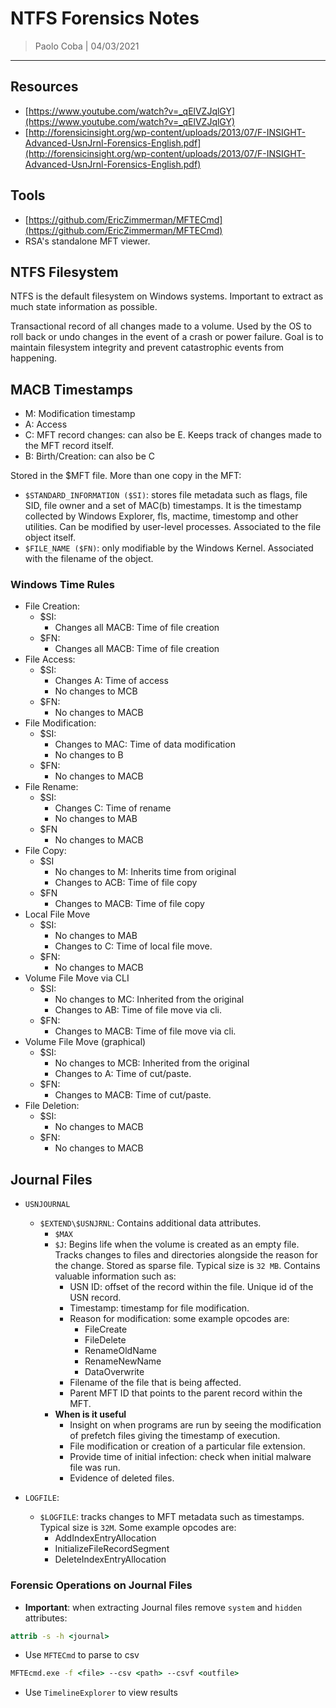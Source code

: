 # NTFS Forensics Notes

> Paolo Coba | 04/03/2021

-------------------------------------------

## Resources
* [https://www.youtube.com/watch?v=_qElVZJqlGY](https://www.youtube.com/watch?v=_qElVZJqlGY)
* [http://forensicinsight.org/wp-content/uploads/2013/07/F-INSIGHT-Advanced-UsnJrnl-Forensics-English.pdf](http://forensicinsight.org/wp-content/uploads/2013/07/F-INSIGHT-Advanced-UsnJrnl-Forensics-English.pdf)

## Tools
* [https://github.com/EricZimmerman/MFTECmd](https://github.com/EricZimmerman/MFTECmd)
* RSA's standalone MFT viewer.

## NTFS Filesystem

NTFS is the default filesystem on Windows systems. Important to extract as much state information as possible.

Transactional record of all changes made to a volume. Used by the OS to roll back or undo changes in the event of a crash or power failure. Goal is to maintain filesystem integrity and prevent catastrophic events from happening.

## MACB Timestamps
* M: Modification timestamp 
* A: Access
* C: MFT record changes: can also be E. Keeps track of changes made to the MFT record itself.
* B: Birth/Creation: can also be C

Stored in the $MFT file. More than one copy in the MFT:
* `$STANDARD_INFORMATION ($SI)`: stores file metadata such as flags, file SID, file owner and a set of MAC(b) timestamps. It is the timestamp collected by Windows Explorer, fls, mactime, timestomp and other utilities. Can be modified by user-level processes. Associated to the file object itself.
* `$FILE_NAME ($FN)`: only modifiable by the Windows Kernel. Associated with the filename of the object.

### Windows Time Rules
* File Creation:
    * $SI:
        * Changes all MACB: Time of file creation
    * $FN:
        * Changes all MACB: Time of file creation
* File Access:
    * $SI:
        * Changes A: Time of access
        * No changes to MCB
    * $FN:
        * No changes to MACB
* File Modification:
    * $SI:
        * Changes to MAC: Time of data modification
        * No changes to B
    * $FN:
        * No changes to MACB
* File Rename:
    * $SI:
        * Changes C: Time of rename
        * No changes to MAB
    * $FN
        * No changes to MACB
* File Copy:
    * $SI
        * No changes to M: Inherits time from original
        * Changes to ACB: Time of file copy
    * $FN
        * Changes to MACB: Time of file copy
* Local File Move
    * $SI:
        * No changes to MAB
        * Changes to C: Time of local file move.
    * $FN:
        * No changes to MACB
* Volume File Move via CLI
    * $SI:
        * No changes to MC: Inherited from the original
        * Changes to AB: Time of file move via cli.
    * $FN:
        * Changes to MACB: Time of file move via cli.
* Volume File Move (graphical)
    * $SI:
        * No changes to MCB: Inherited from the original
        * Changes to A: Time of cut/paste.
    * $FN:
        * Changes to MACB: Time of cut/paste.
* File Deletion:
    * $SI:
        * No changes to MACB
    * $FN:
        * No changes to MACB

## Journal Files
* `USNJOURNAL`
    * `$EXTEND\$USNJRNL`: Contains additional data attributes.
        * `$MAX`
        * `$J`: Begins life when the volume is created as an empty file. Tracks changes to files and directories alongside the reason for the change. Stored as sparse file. Typical size is `32 MB`. Contains valuable information such as:
            * USN ID: offset of the record within the file. Unique id of the USN record.
            * Timestamp: timestamp for file modification.
            * Reason for modification: some example opcodes are:
                * FileCreate
                * FileDelete
                * RenameOldName
                * RenameNewName
                * DataOverwrite
            * Filename of the file that is being affected.
            * Parent MFT ID that points to the parent record within the MFT.
        * **When is it useful**
            * Insight on when programs are run by seeing the modification of prefetch files giving the timestamp of execution.
            * File modification or creation of a particular file extension.
            * Provide time of initial infection: check when initial malware file was run.
            * Evidence of deleted files.
        
* `LOGFILE`:
    * `$LOGFILE`: tracks changes to MFT metadata such as timestamps. Typical size is `32M`. Some example opcodes are:
        * AddIndexEntryAllocation
        * InitializeFileRecordSegment
        * DeleteIndexEntryAllocation

### Forensic Operations on Journal Files

* **Important**: when extracting Journal files remove `system` and `hidden` attributes:
```cmd
attrib -s -h <journal>
```
* Use `MFTECmd` to parse to csv
```cmd
MFTEcmd.exe -f <file> --csv <path> --csvf <outfile>
```
* Use `TimelineExplorer` to view results

